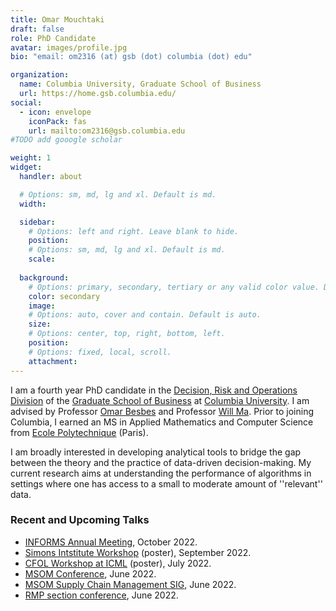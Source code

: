 ```yaml
---
title: Omar Mouchtaki
draft: false
role: PhD Candidate
avatar: images/profile.jpg
bio: "email: om2316 (at) gsb (dot) columbia (dot) edu" 

organization:
  name: Columbia University, Graduate School of Business
  url: https://home.gsb.columbia.edu/
social:
  - icon: envelope
    iconPack: fas
    url: mailto:om2316@gsb.columbia.edu
#TODO add gooogle scholar

weight: 1
widget:
  handler: about

  # Options: sm, md, lg and xl. Default is md.
  width:

  sidebar:
    # Options: left and right. Leave blank to hide.
    position:
    # Options: sm, md, lg and xl. Default is md.
    scale:
  
  background:
    # Options: primary, secondary, tertiary or any valid color value. Default is primary.
    color: secondary
    image:
    # Options: auto, cover and contain. Default is auto.
    size:
    # Options: center, top, right, bottom, left.
    position:
    # Options: fixed, local, scroll.
    attachment: 
---
```


I am a fourth year PhD candidate in the [Decision, Risk and Operations Division](https://www8.gsb.columbia.edu/faculty-research/divisions/decision-risk-operations) of the [Graduate School of Business](https://home.gsb.columbia.edu/) at [Columbia University](https://www.columbia.edu/). I am advised by Professor [Omar Besbes](http://www.columbia.edu/~ob2105/) and Professor [Will Ma](http://www.columbia.edu/~wm2428/). Prior to joining Columbia, I earned an MS in Applied Mathematics and Computer Science from [Ecole Polytechnique](https://www.polytechnique.edu/en) (Paris).

I am broadly interested in developing analytical tools to bridge the gap between the theory and the practice of data-driven decision-making. My current research aims at understanding the performance of algorithms in settings where one has access to a small to moderate amount of ''relevant'' data.


  

### Recent and Upcoming Talks

- [INFORMS Annual Meeting](https://meetings.informs.org/wordpress/indianapolis2022/), October 2022.
- [Simons Intstitute Workshop](https://simons.berkeley.edu/workshops/datadriven-workshop1) (poster), September 2022.
- [CFOL Workshop at ICML](hhttps://cfol-workshop.github.io/) (poster), July 2022.
- [MSOM Conference](https://www.msom-2022.com/start/), June 2022.
- [MSOM Supply Chain Management SIG](https://www.msom-2022.com/start/), June 2022.
- [RMP section conference](https://www.chicagobooth.edu/events/revenue-management-and-pricing), June 2022.

